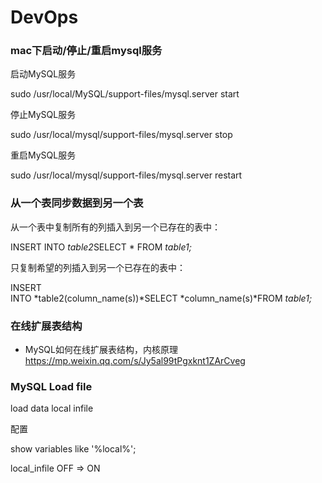 # DevOps

### mac下启动/停止/重启mysql服务

启动MySQL服务

sudo /usr/local/MySQL/support-files/mysql.server start

停止MySQL服务

sudo /usr/local/mysql/support-files/mysql.server stop

重启MySQL服务

sudo /usr/local/mysql/support-files/mysql.server restart


### 从一个表同步数据到另一个表
从一个表中复制所有的列插入到另一个已存在的表中：

INSERT INTO *table2*SELECT * FROM *table1;*

只复制希望的列插入到另一个已存在的表中：

INSERT INTO *table2(column_name(s))*SELECT *column_name(s)*FROM *table1;*


### 在线扩展表结构
- MySQL如何在线扩展表结构，内核原理 https://mp.weixin.qq.com/s/Jy5al99tPgxknt1ZArCveg


### MySQL Load file

load data local infile

配置

show variables like '%local%';

local_infile  OFF ⇒ ON
